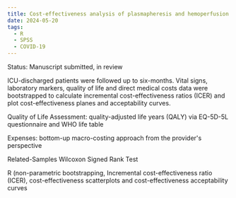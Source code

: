 ```yaml
---
title: Cost-effectiveness analysis of plasmapheresis and hemoperfusion in COVID-19 survivors after hospital discharge
date: 2024-05-20
tags:
  - R
  - SPSS
  - COVID-19
---
```


Status: Manuscript submitted, in review

<!--more-->
ICU-discharged patients were followed up to six-months. Vital signs, laboratory markers, quality of life and direct medical costs data were bootstrapped to calculate incremental cost-effectiveness ratios (ICER) and plot cost-effectiveness planes and acceptability curves.



Quality of Life Assessment: quality-adjusted life years (QALY) via EQ-5D-5L questionnaire and WHO life table

Expenses: bottom-up macro-costing approach from the provider's perspective

Related-Samples Wilcoxon Signed Rank Test

R (non-parametric bootstrapping, Incremental cost-effectiveness ratio (ICER), cost-effectiveness scatterplots and cost-effectiveness acceptability curves